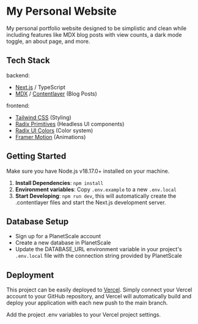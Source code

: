 # My Personal Website

My personal portfolio website designed to be simplistic and clean while including features like MDX blog posts with view counts, a dark mode toggle, an about page, and more.

## Tech Stack

backend:
- [Next.js](nextjs.org) / TypeScript
- [MDX](https://mdxjs.com) / [Contentlayer](https://contentlayer.dev/) (Blog Posts)

frontend:
- [Tailwind CSS](https://tailwindcss.com) (Styling)
- [Radix Primitives](https://www.radix-ui.com/primitives) (Headless UI components)
- [Radix UI Colors](https://www.radix-ui.com/colors) (Color system)
- [Framer Motion](https://www.framer.com/motion/) (Animations)

## Getting Started

Make sure you have Node.js v18.17.0+ installed on your machine.

1. **Install Dependencies**: `npm install`
2. **Environment variables**: Copy `.env.example` to a new `.env.local`
5. **Start Developing**: `npm run dev`, this will automatically create the .contentlayer files and start the Next.js development server.

## Database Setup

- Sign up for a PlanetScale account
- Create a new database in PlanetScale
- Update the DATABASE_URL environment variable in your project's `.env.local` file with the connection string provided by PlanetScale

## Deployment

This project can be easily deployed to [Vercel](https://vercel.com/new/clone). Simply connect your Vercel account to your GitHub repository, and Vercel will automatically build and deploy your application with each new push to the main branch.

Add the project .env variables to your Vercel project settings.
